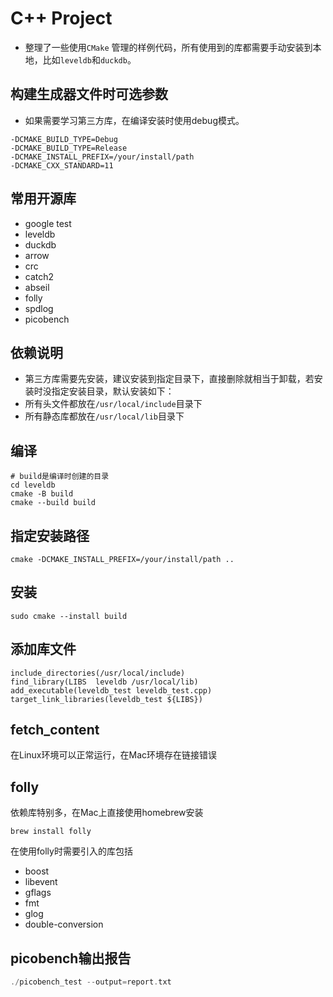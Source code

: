 # C++ Project

- 整理了一些使用`CMake`
  管理的样例代码，所有使用到的库都需要手动安装到本地，比如`leveldb`和`duckdb`。

## 构建生成器文件时可选参数

- 如果需要学习第三方库，在编译安装时使用debug模式。

```
-DCMAKE_BUILD_TYPE=Debug
-DCMAKE_BUILD_TYPE=Release
-DCMAKE_INSTALL_PREFIX=/your/install/path
-DCMAKE_CXX_STANDARD=11
```

## 常用开源库

- google test
- leveldb
- duckdb
- arrow
- crc
- catch2
- abseil
- folly
- spdlog
- picobench

## 依赖说明

- 第三方库需要先安装，建议安装到指定目录下，直接删除就相当于卸载，若安装时没指定安装目录，默认安装如下：
- 所有头文件都放在`/usr/local/include`目录下
- 所有静态库都放在`/usr/local/lib`目录下

## 编译

```
# build是编译时创建的目录
cd leveldb
cmake -B build
cmake --build build

```

## 指定安装路径

```
cmake -DCMAKE_INSTALL_PREFIX=/your/install/path ..
```

## 安装

```
sudo cmake --install build
```

## 添加库文件

```
include_directories(/usr/local/include)
find_library(LIBS  leveldb /usr/local/lib)
add_executable(leveldb_test leveldb_test.cpp)
target_link_libraries(leveldb_test ${LIBS})
```

## fetch_content

在Linux环境可以正常运行，在Mac环境存在链接错误

## folly

依赖库特别多，在Mac上直接使用homebrew安装

```
brew install folly
```

在使用folly时需要引入的库包括

- boost
- libevent
- gflags
- fmt
- glog
- double-conversion

## picobench输出报告

```c
./picobench_test --output=report.txt
```

